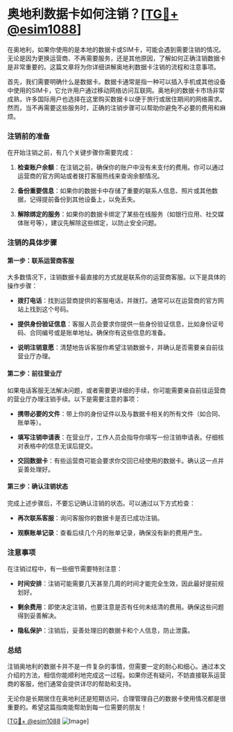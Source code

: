 # 奥地利数据卡如何注销？[[TG💪+ @esim1088](https://t.me/s/esim1088)]

在奥地利，如果你使用的是本地的数据卡或SIM卡，可能会遇到需要注销的情况。无论是因为更换运营商、不再需要服务，还是其他原因，了解如何正确注销数据卡是非常重要的。这篇文章将为你详细讲解奥地利数据卡注销的流程和注意事项。

首先，我们需要明确什么是数据卡。数据卡通常是指一种可以插入手机或其他设备中使用的SIM卡，它允许用户通过移动网络访问互联网。奥地利的数据卡市场非常成熟，许多国际用户也选择在这里购买数据卡以便于旅行或居住期间的网络需求。然而，当不再需要这些服务时，正确的注销步骤可以帮助你避免不必要的费用和麻烦。

### 注销前的准备

在开始注销之前，有几个关键步骤你需要完成：

1. **检查账户余额**：在注销之前，确保你的账户中没有未支付的费用。你可以通过运营商的官方网站或者拨打客服热线来查询余额情况。
   
2. **备份重要信息**：如果你的数据卡中存储了重要的联系人信息、照片或其他数据，记得提前备份到其他设备上，以免丢失。

3. **解除绑定的服务**：如果你的数据卡绑定了某些在线服务（如银行应用、社交媒体账号等），建议先解除这些绑定，以防止安全问题。

### 注销的具体步骤

#### 第一步：联系运营商客服

大多数情况下，注销数据卡最直接的方式就是联系你的运营商客服。以下是具体的操作步骤：

- **拨打电话**：找到运营商提供的客服电话，并拨打。通常可以在运营商的官方网站上找到这个号码。
  
- **提供身份验证信息**：客服人员会要求你提供一些身份验证信息，比如身份证号码、合同编号或是账单地址。确保你有这些信息的准备。

- **说明注销意愿**：清楚地告诉客服你希望注销数据卡，并确认是否需要亲自前往营业厅办理。

#### 第二步：前往营业厅

如果电话客服无法解决问题，或者需要更详细的手续，你可能需要亲自前往运营商的营业厅办理注销手续。以下是需要注意的事项：

- **携带必要的文件**：带上你的身份证件以及与数据卡相关的所有文件（如合同、账单等）。

- **填写注销申请表**：在营业厅，工作人员会指导你填写一份注销申请表。仔细核对表格中的信息无误后提交。

- **交回数据卡**：有些运营商可能会要求你交回已经使用的数据卡。确认这一点并妥善处理好。

#### 第三步：确认注销状态

完成上述步骤后，不要忘记确认注销的状态。可以通过以下方式检查：

- **再次联系客服**：询问客服你的数据卡是否已成功注销。

- **观察账单记录**：查看后续几个月的账单记录，确保没有新的费用产生。

### 注意事项

在注销过程中，有一些细节需要特别注意：

- **时间安排**：注销可能需要几天甚至几周的时间才能完全生效，因此最好提前规划好。

- **剩余费用**：即使决定注销，也要注意是否有任何未结清的费用。确保这些问题得到妥善解决。

- **隐私保护**：注销后，妥善处理旧的数据卡和个人信息，防止泄露。

### 总结

注销奥地利的数据卡并不是一件复杂的事情，但需要一定的耐心和细心。通过本文介绍的方法，相信你能顺利地完成这一过程。如果你还有疑问，不妨直接联系运营商的客服，他们通常会提供详尽的帮助和支持。

无论你是长期居住在奥地利还是短期访问，合理管理自己的数据卡使用情况都是很重要的。希望这篇指南能帮助到每一位需要的朋友！

[[TG💪+ @esim1088](https://t.me/s/esim1088) ![Image](https://i.postimg.cc/4NQfJmqS/Snipaste-2025-05-13-00-14-12.png)]